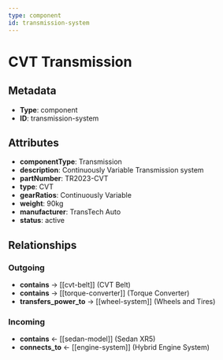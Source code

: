 ```yaml
---
type: component
id: transmission-system
---
```


# CVT Transmission

## Metadata

- **Type**: component
- **ID**: transmission-system

## Attributes

- **componentType**: Transmission
- **description**: Continuously Variable Transmission system
- **partNumber**: TR2023-CVT
- **type**: CVT
- **gearRatios**: Continuously Variable
- **weight**: 90kg
- **manufacturer**: TransTech Auto
- **status**: active

## Relationships

### Outgoing

- **contains** → [[cvt-belt]] (CVT Belt)
- **contains** → [[torque-converter]] (Torque Converter)
- **transfers_power_to** → [[wheel-system]] (Wheels and Tires)

### Incoming

- **contains** ← [[sedan-model]] (Sedan XR5)
- **connects_to** ← [[engine-system]] (Hybrid Engine System)

